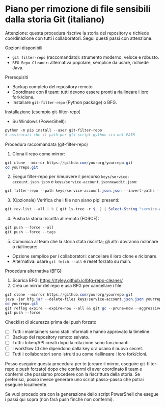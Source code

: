 # Piano per rimozione di file sensibili dalla storia Git (italiano)

Attenzione: questa procedura riscrive la storia del repository e richiede coordinazione con tutti i collaboratori. Segui questi passi con attenzione.

Opzioni disponibili
- `git filter-repo` (raccomandato): strumento moderno, veloce e robusto.
- `BFG Repo-Cleaner`: alternativa popolare, semplice da usare, richiede Java.

Prerequisiti
- Backup completo del repository remoto.
- Coordinare con il team: tutti devono essere pronti a riallineare i loro fork/clone.
- Installare `git-filter-repo` (Python package) o BFG.

Installazione (esempio git-filter-repo)
- Su Windows (PowerShell):
```powershell
python -m pip install --user git-filter-repo
# assicurati che il path per gli script python sia nel PATH
```

Procedura raccomandata (git-filter-repo)
1. Clona il repo come mirror:
```powershell
git clone --mirror https://github.com/yourorg/yourrepo.git
cd yourrepo.git
```
2. Esegui filter-repo per rimuovere il percorso `keys/service-account.json.json` e `keys/service-account.jsonnewedit.json`:
```powershell
git filter-repo --path keys/service-account.json.json --invert-paths --path keys/service-account.jsonnewedit.json --invert-paths
```
3. (Opzionale) Verifica che i file non siano pi pi  presenti:
```powershell
git rev-list --all | % { git ls-tree -r $_ } | Select-String "service-account.json"
```
4. Pusha la storia riscritta al remoto (FORCE):
```powershell
git push --force --all
git push --force --tags
```
5. Comunica al team che la storia   stata riscritta; gli altri dovranno riclonare o riallineare:
- Opzione semplice per i collaboratori: cancellare il loro clone e riclonare.
- Alternativa: usare `git fetch --all` e reset forzato su main.

Procedura alternativa (BFG)
1. Scarica BFG: https://rtyley.github.io/bfg-repo-cleaner/
2. Crea un mirror del repo e usa BFG per cancellare i file:
```powershell
git clone --mirror https://github.com/yourorg/yourrepo.git
java -jar bfg.jar --delete-files keys/service-account.json.json yourrepo.git
cd yourrepo.git
git reflog expire --expire=now --all && git gc --prune=now --aggressive
git push --force
```

Checklist di sicurezza prima del push forzato
- [ ] Tutti i maintainers sono stati informati e hanno approvato la timeline.
- [ ] Backup del repository remoto salvato.
- [ ] Tutti i token/API creati dopo la rotazione sono funzionanti.
- [ ] I workflow CI che dipendono dalla key ora usano il nuovo secret.
- [ ] Tutti i collaboratori sono istruiti su come riallineare i loro fork/cloni.

Posso eseguire questa procedura per te (creare il mirror, eseguire git-filter-repo e push forzato) dopo che confermi di aver coordinato il team e confermi che possiamo procedere con la riscrittura della storia. Se preferisci, posso invece generare uno script passo-passo che potrai eseguire localmente.

Se vuoi procedo ora con la generazione dello script PowerShell che esegue i passi qui sopra (non farà push finché non confermi).
